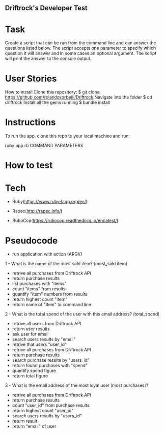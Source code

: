 ## Driftrock's Developer Test

# Task

Create a script that can be run from the command line and can answer the questions listed below. The script accepts one parameter to specify which question it will answer and in some cases an optional argument. The script will print the answer to the console output.

# User Stories

How to install
Clone this repository: $ git clone https://github.com/rolandosorbelli/Driftrock
Navigate into the folder $ cd driftrock
Install all the gems running $ bundle install


# Instructions

To run the app, clone this repo to your local machine and run:

ruby app.rb COMMAND PARAMETERS

# How to test



# Tech

- Ruby(https://www.ruby-lang.org/en/)

- Rspec(http://rspec.info/)

- RuboCop(https://rubocop.readthedocs.io/en/latest/)



# Pseudocode
  - run application with action (ARGV)

 1 - What is the name of the most sold item? (most_sold item)
 + retrive all purchases from Driftrock API
 + return purchase results
 + list purchases with "items"
 + count "items" from results
 + quantify "item" numbers from results
 + return highest count "item"
 + return name of "item" to command line

 2 - What is the total spend of the user with this email address? (total_spend)
 + retrive all users from Driftrock API
 + return user results
 + ask user for email
 + search users results by "email"
 + retrive that users "user_id"
 + retrive all purchases from Driftrock API
 + return purchase results
 + search purchase results by "users_id"
 + return found purchases with "spend"
 + quantify spend figure
 + return total figure

3 - What is the email address of the most loyal user (most purchases)?
+ retrive all purchases from Driftrock API
+ return purchase results
+ count "user_id" from purchase results
+ return highest count "user_id"
+ search users results by "users_id"
+ return result
+ return "email" of user

